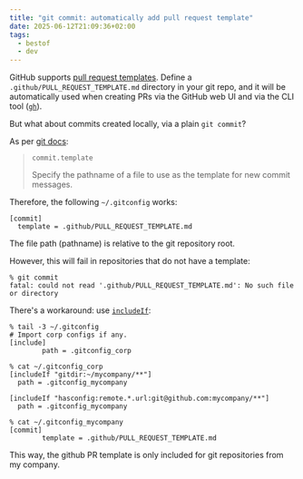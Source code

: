 ```yaml
---
title: "git commit: automatically add pull request template"
date: 2025-06-12T21:09:36+02:00
tags:
  - bestof
  - dev
---
```


GitHub supports [pull request
templates](https://docs.github.com/en/communities/using-templates-to-encourage-useful-issues-and-pull-requests/creating-a-pull-request-template-for-your-repository).
Define a `.github/PULL_REQUEST_TEMPLATE.md` directory in your git repo, and it
will be automatically used when creating PRs via the GitHub web UI and via the
CLI tool ([`gh`](https://cli.github.com/)).

But what about commits created locally, via a plain `git commit`?

As per [git
docs](https://git-scm.com/docs/git-commit/2.49.0#Documentation/git-commit.txt-code--templateltfilegtcode):

> `commit.template`
>
> Specify the pathname of a file to use as the template for new commit messages.

Therefore, the following `~/.gitconfig` works:

```
[commit]
  template = .github/PULL_REQUEST_TEMPLATE.md
```

The file path (pathname) is relative to the git repository root.

However, this will fail in repositories that do not have a template:

```
% git commit
fatal: could not read '.github/PULL_REQUEST_TEMPLATE.md': No such file or directory
```

There's a workaround: use [`includeIf`](https://git-scm.com/docs/git-config#_includes):

```shell
% tail -3 ~/.gitconfig
# Import corp configs if any.
[include]
        path = .gitconfig_corp
```

```shell
% cat ~/.gitconfig_corp
[includeIf "gitdir:~/mycompany/**"]
  path = .gitconfig_mycompany

[includeIf "hasconfig:remote.*.url:git@github.com:mycompany/**"]
  path = .gitconfig_mycompany
```

```shell
% cat ~/.gitconfig_mycompany
[commit]
        template = .github/PULL_REQUEST_TEMPLATE.md
```

This way, the github PR template is only included for git repositories from my
company.
